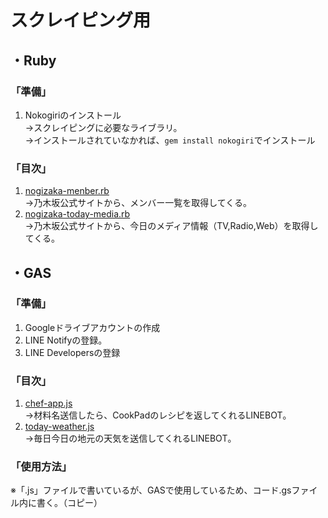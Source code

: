 # スクレイピング用
## ・Ruby
### 「準備」
1. Nokogiriのインストール  
→スクレイピングに必要なライブラリ。  
→インストールされていなかれば、`gem install nokogiri`でインストール
### 「目次」
1. [nogizaka-menber.rb](https://github.com/Kamekure-Maisuke/scraping/blob/master/Ruby-Scraping/nogizaka-member.rb)  
→乃木坂公式サイトから、メンバー一覧を取得してくる。  
2. [nogizaka-today-media.rb](https://github.com/Kamekure-Maisuke/scraping/blob/master/Ruby-Scraping/nogizaka-today-media.rb)  
→乃木坂公式サイトから、今日のメディア情報（TV,Radio,Web）を取得してくる。

## ・GAS
### 「準備」
1. Googleドライブアカウントの作成
2. LINE Notifyの登録。
3. LINE Developersの登録
### 「目次」
1. [chef-app.js]()  
→材料名送信したら、CookPadのレシピを返してくれるLINEBOT。
2. [today-weather.js]()  
→毎日今日の地元の天気を送信してくれるLINEBOT。
### 「使用方法」
※「.js」ファイルで書いているが、GASで使用しているため、コード.gsファイル内に書く。（コピー）